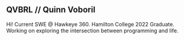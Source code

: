 ## QVBRL // Quinn Voboril

Hi! Current SWE @ Hawkeye 360.
Hamilton College 2022 Graduate.
Working on exploring the intersection between programming and life.
